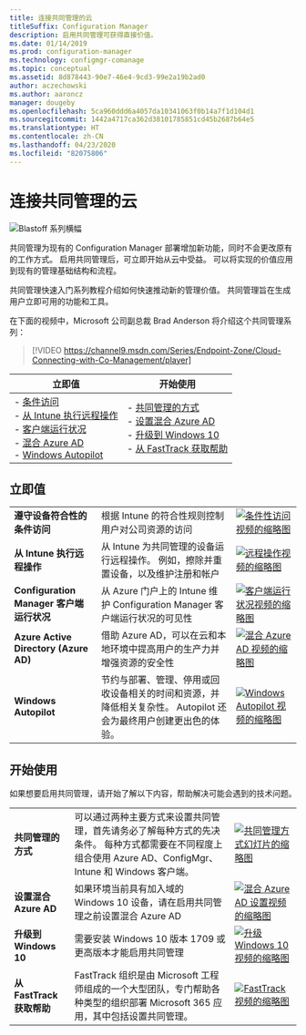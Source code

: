 ```yaml
---
title: 连接共同管理的云
titleSuffix: Configuration Manager
description: 启用共同管理可获得直接价值。
ms.date: 01/14/2019
ms.prod: configuration-manager
ms.technology: configmgr-comanage
ms.topic: conceptual
ms.assetid: 8d878443-90e7-46e4-9cd3-99e2a19b2ad0
author: aczechowski
ms.author: aaroncz
manager: dougeby
ms.openlocfilehash: 5ca960ddd6a4057da10341063f0b14a7f1d104d1
ms.sourcegitcommit: 1442a4717ca362d38101785851cd45b2687b64e5
ms.translationtype: HT
ms.contentlocale: zh-CN
ms.lasthandoff: 04/23/2020
ms.locfileid: "82075806"
---
```

# <a name="cloud-connecting-with-co-management"></a>连接共同管理的云

![Blastoff 系列横幅](media/blastoff-banner.png)

共同管理为现有的 Configuration Manager 部署增加新功能，同时不会更改原有的工作方式。 启用共同管理后，可立即开始从云中受益。 可以将实现的价值应用到现有的管理基础结构和流程。

共同管理快速入门系列教程介绍如何快速推动新的管理价值。 共同管理旨在生成用户立即可用的功能和工具。

在下面的视频中，Microsoft 公司副总裁 Brad Anderson 将介绍这个共同管理系列：

> [!VIDEO https://channel9.msdn.com/Series/Endpoint-Zone/Cloud-Connecting-with-Co-Management/player]

| 立即值 | 开始使用 |
|-----------------|-----------------|
| - [条件访问](#bkmk_ca)<br> - [从 Intune 执行远程操作](#bkmk_remote)<br> - [客户端运行状况](#bkmk_client-health)<br> - [混合 Azure AD](#bkmk_hybrid-aad)<br> - [Windows Autopilot](#bkmk_autopilot) | - [共同管理的方式](#bkmk_paths)<br> - [设置混合 Azure AD](#bkmk_setup-hybrid-aad)<br> - [升级到 Windows 10](#bkmk_upgrade-win10)<br> - [从 FastTrack 获取帮助](#bkmk_fasttrack) |

## <a name="immediate-value"></a>立即值

| | | |
|-|-|-|
| <a name="bkmk_ca"></a>**遵守设备符合性的条件访问** | 根据 Intune 的符合性规则控制用户对公司资源的访问 | [![条件性访问视频的缩略图](media/thumbnail-conditional-access.png)](quickstart-conditional-access.md) |
| <a name="bkmk_remote"></a>**从 Intune 执行远程操作** | 从 Intune 为共同管理的设备运行远程操作。 例如，擦除并重置设备，以及维护注册和帐户 | [![远程操作视频的缩略图](media/thumbnail-remote-action.png)](quickstart-remote-actions.md) |
| <a name="bkmk_client-health"></a>**Configuration Manager 客户端运行状况** | 从 Azure 门户上的 Intune 维护 Configuration Manager 客户端运行状况的可见性 | [![客户端运行状况视频的缩略图](media/thumbnail-client-health.png)](quickstart-client-health.md) |
| <a name="bkmk_hybrid-aad"></a>**Azure Active Directory (Azure AD)** | 借助 Azure AD，可以在云和本地环境中提高用户的生产力并增强资源的安全性 | [![混合 Azure AD 视频的缩略图](media/thumbnail-azure-ad.png)](quickstart-hybrid-aad.md) |
| <a name="bkmk_autopilot"></a>**Windows Autopilot** | 节约与部署、管理、停用或回收设备相关的时间和资源，并降低相关复杂性。 Autopilot 还会为最终用户创建更出色的体验。 | [![Windows Autopilot 视频的缩略图](media/thumbnail-autopilot.png)](quickstart-autopilot.md) |

## <a name="getting-started"></a>开始使用

如果想要启用共同管理，请开始了解以下内容，帮助解决可能会遇到的技术问题。

| | | |
|-|-|-|
| <a name="bkmk_paths"></a>**共同管理的方式** | 可以通过两种主要方式来设置共同管理，首先请务必了解每种方式的先决条件。  每种方式都需要在不同程度上组合使用 Azure AD、ConfigMgr、Intune 和 Windows 客户端。 | [![共同管理方式幻灯片的缩略图](media/thumbnail-paths.png)](quickstart-paths.md) |
| <a name="bkmk_setup-hybrid-aad"></a>**设置混合 Azure AD** | 如果环境当前具有加入域的 Windows 10 设备，请在启用共同管理之前设置混合 Azure AD | [![混合 Azure AD 设置视频的缩略图](media/thumbnail-setup-azure-ad.png)](quickstart-setup-hybrid-aad.md) |
| <a name="bkmk_upgrade-win10"></a>**升级到 Windows 10** | 需要安装 Windows 10 版本 1709 或更高版本才能启用共同管理 | [![升级 Windows 10 视频的缩略图](media/thumbnail-upgrade-win10.png)](quickstart-upgrade-win10.md) |
| <a name="bkmk_fasttrack"></a>**从 FastTrack 获取帮助** | FastTrack 组织是由 Microsoft 工程师组成的一个大型团队，专门帮助各种类型的组织部署 Microsoft 365 应用，其中包括设置共同管理。 | [![FastTrack 视频的缩略图](media/thumbnail-fasttrack.png)](quickstart-fasttrack.md) |
